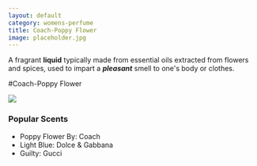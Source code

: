 ```yaml
---
layout: default
category: womens-perfume
title: Coach-Poppy Flower
image: placeholder.jpg
---
```


A fragrant **liquid** typically made from essential oils extracted from flowers and spices, used to impart a ***pleasant*** smell to one's body or clothes.

#Coach-Poppy Flower

![]({{site.baseurl}}/images/placeholder.jpg)

### Popular Scents

- Poppy Flower By: Coach
- Light Blue: Dolce & Gabbana
- Guilty: Gucci

